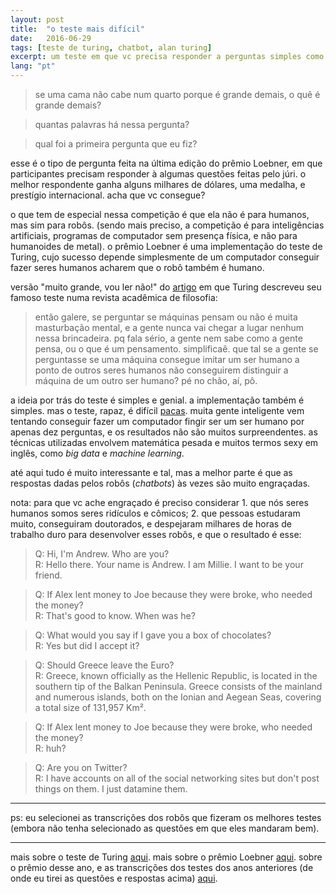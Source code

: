 ```yaml
---
layout: post
title:  "o teste mais difícil"
date:   2016-06-29
tags: [teste de turing, chatbot, alan turing]
excerpt: um teste em que vc precisa responder a perguntas simples como "quantos presidentes chamados Bush os Estados Unidos já tiveram?".  o melhor teste ganha 4000 dólares.  você acha que consegue?
lang: "pt"
---
```


> se uma cama não cabe num quarto porque é grande demais, o quê é grande demais?

> quantas palavras há nessa pergunta?

> qual foi a primeira pergunta que eu fiz?

esse é o tipo de pergunta feita na última edição do prêmio Loebner, em que participantes precisam responder à algumas questões feitas pelo júri.  o melhor respondente ganha alguns milhares de dólares, uma medalha, e prestígio internacional.  acha que vc consegue?

o que tem de especial nessa competição é que ela não é para humanos, mas sim para robôs.  (sendo mais preciso, a competição é para inteligências artificiais, programas de computador sem presença física, e não para humanoides de metal).  o prêmio Loebner é uma implementação do teste de Turing, cujo sucesso depende simplesmente de um computador conseguir fazer seres humanos acharem que o robô também é humano.  

versão "muito grande, vou ler não!" do [artigo](http://www.csee.umbc.edu/courses/471/papers/turing.pdf) em que Turing descreveu seu famoso teste numa revista acadêmica de filosofia:

> então galere, se perguntar se máquinas pensam ou não é muita masturbação mental, e a gente nunca vai chegar a lugar nenhum nessa brincadeira.  pq fala sério, a gente nem sabe como a gente pensa, ou o que é um pensamento.  simplificaê.  que tal se a gente se perguntasse se uma máquina consegue imitar um ser humano a ponto de outros seres humanos não conseguirem distinguir a máquina de um outro ser humano?  pé no chão, aí, pô.

a ideia por trás do teste é simples e genial.  a implementação também é simples.  mas o teste, rapaz, é difícil [pacas](https://en.wikipedia.org/wiki/Paca#/media/File:HumedoTepezc_02.jpg "pacas mesmo.").  muita gente inteligente vem tentando conseguir fazer um computador fingir ser um ser humano por apenas dez perguntas, e os resultados não são muitos surpreendentes.  as técnicas utilizadas envolvem matemática pesada e muitos termos sexy em inglês, como _big data_ e _machine learning_.  

até aqui tudo é muito interessante e tal, mas a melhor parte é que as respostas dadas pelos robôs (_chatbots_) às vezes são muito engraçadas.  

nota: para que vc ache engraçado é preciso considerar 1. que nós seres humanos somos seres ridículos e cômicos; 2. que pessoas estudaram muito, conseguiram doutorados, e despejaram milhares de horas de trabalho duro para desenvolver esses robôs, e que o resultado é esse:

> Q: Hi, I'm Andrew.  Who are you?                                                                                            
> R: Hello there.  Your name is Andrew.  I am Millie.  I want to be your friend.

>Q: If Alex lent money to Joe because they were broke, who needed the money?                                                  
> R: That's good to know.  When was he?

> Q: What would you say if I gave you a box of chocolates?                                                                    
> R: Yes but did I accept it?

> Q: Should Greece leave the Euro?                                                                                            
> R: Greece, known officially as the Hellenic Republic, is located in the southern tip of the Balkan Peninsula. Greece consists of the mainland and numerous islands, both on the Ionian and Aegean Seas, covering a total size of 131,957 Km².

> Q: If Alex lent money to Joe because they were broke, who needed the money?                                                 
> R: huh?

> Q: Are you on Twitter?                                                                                                      
> R: I have accounts on all of the social networking sites but don't post things on them.  I just datamine them.


___


ps: eu selecionei as transcrições dos robôs que fizeram os melhores testes (embora não tenha selecionado as questões em que eles mandaram bem).


___


mais sobre o teste de Turing [aqui](http://plato.stanford.edu/entries/turing-test/).
mais sobre o prêmio Loebner [aqui](http://www.loebner.net/Prizef/loebner-prize.html).
sobre o prêmio desse ano, e as transcrições dos testes dos anos anteriores (de onde eu tirei as questões e respostas acima) [aqui](http://www.aisb.org.uk/events/loebner-prize).